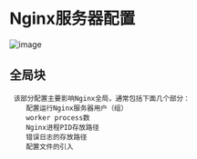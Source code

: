 # Nginx服务器配置

  ![image](https://github.com/Kaaden/font-MD/1.jpg)
  
  ## 全局块
     
  
	 该部分配置主要影响Nginx全局，通常包括下面几个部分：
		配置运行Nginx服务器用户（组）
		worker process数
		Nginx进程PID存放路径
		错误日志的存放路径
		配置文件的引入
		
	
